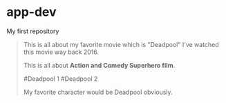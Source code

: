 # app-dev
My first repository

>This is all about my favorite movie which is "Deadpool" I've watched this movie way back 2016.
>
>This is all about **Action and Comedy Superhero film**.
>
>#Deadpool 1
>#Deadpool 2
>
>My favorite character would be Deadpool obviously.

